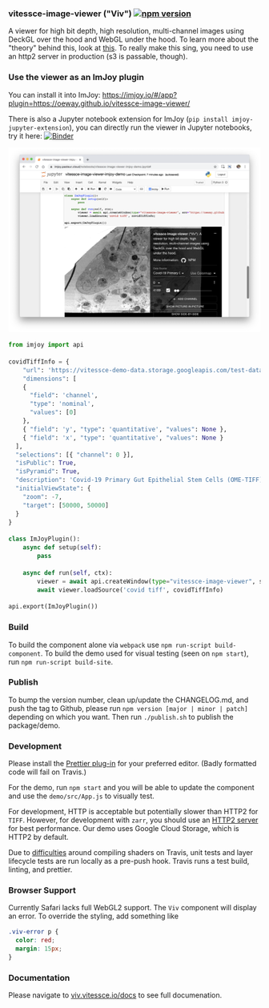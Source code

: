 ### vitessce-image-viewer ("Viv") [![npm version](https://badge.fury.io/js/%40hubmap%2Fvitessce-image-viewer.svg)](https://badge.fury.io/js/%40hubmap%2Fvitessce-image-viewer)

A viewer for high bit depth, high resolution, multi-channel images using DeckGL
over the hood and WebGL under the hood. To learn more about the "theory" behind
this, look at [this](https://github.com/hubmapconsortium/vitessce-image-viewer/blob/master/docs/IMAGE_RENDERING.md). To really make this sing, you need to
use an http2 server in production (s3 is passable, though).

### Use the viewer as an ImJoy plugin

You can install it into ImJoy: https://imjoy.io/#/app?plugin=https://oeway.github.io/vitessce-image-viewer/


There is also a Jupyter notebook extension for ImJoy (`pip install imjoy-jupyter-extension`), you can directly run the viewer in Jupyter notebooks, try it here: [![Binder](https://mybinder.org/badge_logo.svg)](https://mybinder.org/v2/gist/oeway/ebedc17c9ab1f6aa5eee181679d85b5f/master?filepath=vitessce-image-viewer-imjoy-demo.ipynb)

![](docs/Screenshot-imjoy-jupyter.png)

```python
from imjoy import api

covidTiffInfo = {
    "url": 'https://vitessce-demo-data.storage.googleapis.com/test-data/12448_G1HR_Mesh003.ome.tif',
    "dimensions": [
    {
      "field": 'channel',
      "type": 'nominal',
      "values": [0]
    },
    { "field": 'y', "type": 'quantitative', "values": None },
    { "field": 'x', "type": 'quantitative', "values": None }
  ],
  "selections": [{ "channel": 0 }],
  "isPublic": True,
  "isPyramid": True,
  "description": 'Covid-19 Primary Gut Epithelial Stem Cells (OME-TIFF)',
  "initialViewState": {
    "zoom": -7,
    "target": [50000, 50000]
  }
}
    
class ImJoyPlugin():
    async def setup(self):
        pass

    async def run(self, ctx):
        viewer = await api.createWindow(type="vitessce-image-viewer", src="https://oeway.github.io/vitessce-image-viewer/")
        await viewer.loadSource('covid tiff', covidTiffInfo)

api.export(ImJoyPlugin())
```

### Build

To build the component alone via `webpack` use `npm run-script build-component`.
To build the demo used for visual testing (seen on `npm start`), run
`npm run-script build-site`.

### Publish

To bump the version number, clean up/update the CHANGELOG.md, and push the tag to Github,
please run `npm version [major | minor | patch]` depending on which you want. Then run `./publish.sh` to publish the package/demo.

### Development

Please install the [Prettier plug-in](https://prettier.io/docs/en/editors.html)
for your preferred editor. (Badly formatted code will fail on Travis.)

For the demo, run `npm start` and you will be able to update the component and use the
`demo/src/App.js` to visually test.

For development,
HTTP is acceptable but potentially slower than HTTP2 for `TIFF`. However, for
development with `zarr`, you should use an [HTTP2 server](https://github.com/GoogleChromeLabs/simplehttp2server)
for best performance. Our demo
uses Google Cloud Storage, which is HTTP2 by default.

Due to [difficulties](https://github.com/hubmapconsortium/vitessce-image-viewer/issues/103) around compiling shaders on Travis, unit tests and layer lifecycle
tests are run locally as a pre-push hook. Travis runs a test build, linting, and prettier.

### Browser Support

Currently Safari lacks full WebGL2 support. The `Viv` component will display an error. To override the styling, add something like

```css
.viv-error p {
  color: red;
  margin: 15px;
}
```

### Documentation

Please navigate to [viv.vitessce.io/docs](http://viv.vitessce.io/docs) to see full documenation.
